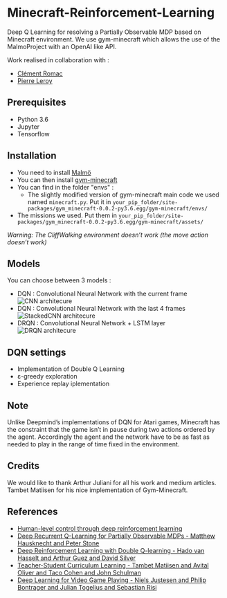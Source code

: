 # Minecraft-Reinforcement-Learning
Deep Q Learning for resolving a Partially Observable MDP based on Minecraft environment.
We use gym-minecraft which allows the use of the MalmoProject with an OpenAI like API.

Work realised in collaboration with :

- [Clément Romac](https://github.com/ClementRomac)
- [Pierre Leroy](https://github.com/PierreLeroyBdx)

## Prerequisites
- Python 3.6
- Jupyter
- Tensorflow

## Installation
- You need to install [Malmö](https://github.com/Microsoft/malmo)
- You can then install [gym-minecraft](https://github.com/tambetm/gym-minecraft)
- You can find in the folder "envs" :
    - The slightly modified version of gym-minecraft main code we used named `minecraft.py`. Put it in 
    ```your_pip_folder/site-packages/gym_minecraft-0.0.2-py3.6.egg/gym-minecraft/envs/```
- The missions we used. Put them in 
    ```your_pip_folder/site-packages/gym_minecraft-0.0.2-py3.6.egg/gym-minecraft/assets/```

*Warning: The CliffWalking environment doesn’t work (the move action doesn’t work)*

## Models
You can choose between 3 models :
- DQN : Convolutional Neural Network with the current frame
![CNN architecure](https://raw.githubusercontent.com/vincentberaud/Minecraft-Reinforcement-Learning/master/CNN_Architecture.png)
- DQN : Convolutional Neural Network with the last 4 frames
![StackedCNN architecure](https://raw.githubusercontent.com/vincentberaud/Minecraft-Reinforcement-Learning/master/StackedCNN_Architecture.png)
- DRQN : Convolutional Neural Network + LSTM layer
![DRQN architecure](https://raw.githubusercontent.com/vincentberaud/Minecraft-Reinforcement-Learning/master/DRQN_Architecture.png)

## DQN settings
- Implementation of Double Q Learning
- ε-greedy exploration
- Experience replay iplementation

## Note
Unlike Deepmind’s implementations of DQN for Atari games, Minecraft has the constraint that the game isn’t in pause during two actions ordered by the agent. Accordingly the agent and the network have to be as fast as needed to play in the range of time fixed in the environment.

## Credits
We would like to thank Arthur Juliani for all his work and medium articles. Tambet Matiisen for his nice implementation of Gym-Minecraft. 

## References
- [Human-level control through deep reinforcement learning](https://storage.googleapis.com/deepmind-media/dqn/DQNNaturePaper.pdf)
- [Deep Recurrent Q-Learning for Partially Observable MDPs - Matthew Hausknecht and Peter Stone](https://arxiv.org/pdf/1507.06527.pdf)
- [Deep Reinforcement Learning with Double Q-learning - Hado van Hasselt and Arthur Guez and David Silver](https://arxiv.org/pdf/1509.06461.pdf)
- [Teacher-Student Curriculum Learning - Tambet Matiisen and Avital Oliver and Taco Cohen and John Schulman](https://arxiv.org/pdf/1707.00183.pdf)
- [Deep Learning for Video Game Playing - Niels Justesen and Philip Bontrager and Julian Togelius and Sebastian Risi](https://arxiv.org/pdf/1708.07902.pdf)

